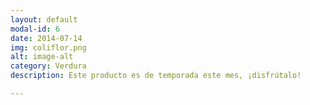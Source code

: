 ```yaml
---
layout: default
modal-id: 6
date: 2014-07-14
img: coliflor.png
alt: image-alt
category: Verdura
description: Este producto es de temporada este mes, ¡disfrútalo!

---
```

